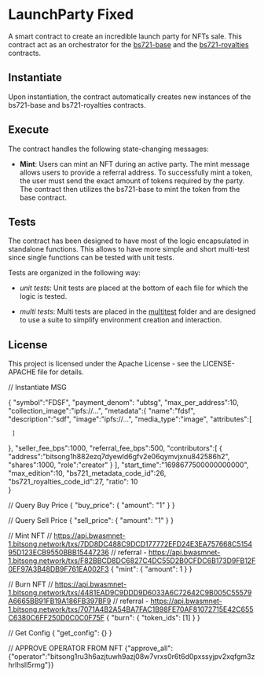 # LaunchParty Fixed

A smart contract to create an incredible launch party for NFTs sale. This contract act as an orchestrator for the [bs721-base](../bs721-base/) and the [bs721-royalties](../bs721-royalties/) contracts.

## Instantiate

Upon instantiation, the contract automatically creates new instances of the bs721-base and bs721-royalties contracts.

## Execute

The contract handles the following state-changing messages:

* __Mint__: Users can mint an NFT during an active party. The mint message allows users to provide a referral address. To successfully mint a token, the user must send the exact amount of tokens required by the party. The contract then utilizes the bs721-base to mint the token from the base contract.

## Tests

The contract has been designed to have most of the logic encapsulated in standalone functions. This allows to have more simple and short multi-test since single functions can be tested with unit tests.

Tests are organized in the following way:

* _unit tests_: Unit tests are placed at the bottom of each file for which the logic is tested.

* _multi tests_: Multi tests are placed in the [multitest](./src/multitest/) folder and are designed to use a suite to simplify environment creation and interaction.

## License

This project is licensed under the Apache License - see the LICENSE-APACHE file for details.

// Instantiate MSG

{
  "symbol":"FDSF",
  "payment_denom": "ubtsg",
  "max_per_address":10,  
  "collection_image":"ipfs://...",
  "metadata":{
     "name":"fdsf",
     "description":"sdf",
     "image":"ipfs://...",
     "media_type":"image",
     "attributes":[
        
     ]
  },
  "seller_fee_bps":1000,
  "referral_fee_bps":500,
  "contributors":[
     {
        "address":"bitsong1h882ezq7dyewld6gfv2e06qymvjxnu842586h2",
        "shares":1000,
        "role":"creator"
     }
  ],
  "start_time":"1698677500000000000",
  "max_edition":10,
  "bs721_metadata_code_id":26,
  "bs721_royalties_code_id":27,
  "ratio": 10  
}

// Query Buy Price
{
  "buy_price": {
    "amount": "1"
  }
}

// Query Sell Price
{
  "sell_price": {
    "amount": "1"
  }
}

// Mint NFT
// https://api.bwasmnet-1.bitsong.network/txs/7DD8DC488C9DCD177772EFD24E3EA757668C515495D123ECB9550BBB15447236
// referral - https://api.bwasmnet-1.bitsong.network/txs/F82BBCD8DC6827C4DC55D2B0CFDC6B173D9FB12F0EF97A3B48DB9F761EA002F3
{
  "mint": {
    "amount": 1
  }
}

// Burn NFT
// https://api.bwasmnet-1.bitsong.network/txs/4481EAD9C9DDD9D6033A6C72642C9B005C55579A6665BB91FB19A186FB397BF9
// referral - https://api.bwasmnet-1.bitsong.network/txs/7071A4B2A54BA7FAC1B98FE70AF81072715E42C655C6380C6FF250D0C0C0F75F
{
  "burn": {
    "token_ids": [1]
  }
}

// Get Config
{
  "get_config": {}
}

// APPROVE OPERATOR FROM NFT
{"approve_all": {"operator":"bitsong1ru3h6azjtuwh9azj08w7vrxs0r6t6d0pxssyjpv2xqfgm3zhrlhsll5rmg"}}